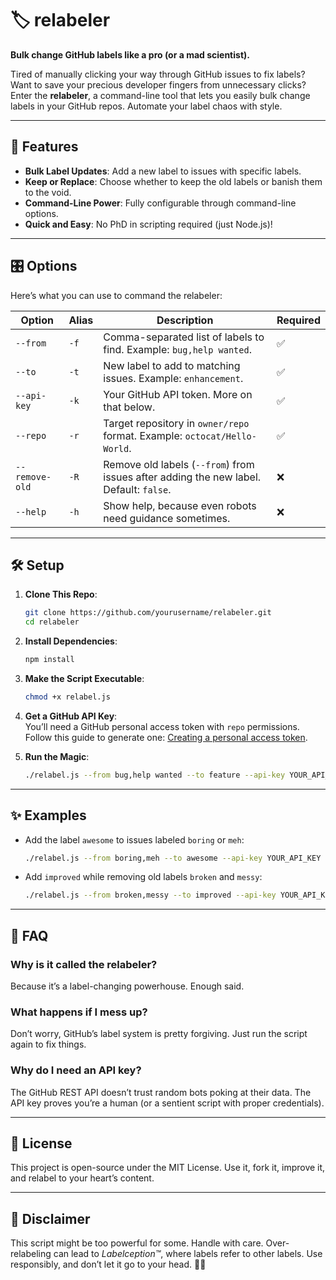 # 🏷️ relabeler

**Bulk change GitHub labels like a pro (or a mad scientist).**

Tired of manually clicking your way through GitHub issues to fix labels? Want to save your precious developer fingers from unnecessary clicks? Enter the **relabeler**, a command-line tool that lets you easily bulk change labels in your GitHub repos. Automate your label chaos with style.

---

## 🚀 Features

-   **Bulk Label Updates**: Add a new label to issues with specific labels.
-   **Keep or Replace**: Choose whether to keep the old labels or banish them to the void.
-   **Command-Line Power**: Fully configurable through command-line options.
-   **Quick and Easy**: No PhD in scripting required (just Node.js)!

---

## 🎛️ Options

Here’s what you can use to command the relabeler:

| Option         | Alias | Description                                                                            | Required |
| -------------- | ----- | -------------------------------------------------------------------------------------- | -------- |
| `--from`       | `-f`  | Comma-separated list of labels to find. Example: `bug,help wanted`.                    | ✅       |
| `--to`         | `-t`  | New label to add to matching issues. Example: `enhancement`.                           | ✅       |
| `--api-key`    | `-k`  | Your GitHub API token. More on that below.                                             | ✅       |
| `--repo`       | `-r`  | Target repository in `owner/repo` format. Example: `octocat/Hello-World`.              | ✅       |
| `--remove-old` | `-R`  | Remove old labels (`--from`) from issues after adding the new label. Default: `false`. | ❌       |
| `--help`       | `-h`  | Show help, because even robots need guidance sometimes.                                | ❌       |

---

## 🛠️ Setup

1. **Clone This Repo**:

    ```bash
    git clone https://github.com/yourusername/relabeler.git
    cd relabeler
    ```

2. **Install Dependencies**:

    ```bash
    npm install
    ```

3. **Make the Script Executable**:

    ```bash
    chmod +x relabel.js
    ```

4. **Get a GitHub API Key**:  
   You’ll need a GitHub personal access token with `repo` permissions.  
   Follow this guide to generate one: [Creating a personal access token](https://docs.github.com/en/github/authenticating-to-github/creating-a-personal-access-token).

5. **Run the Magic**:
    ```bash
    ./relabel.js --from bug,help wanted --to feature --api-key YOUR_API_KEY --repo owner/repo
    ```

---

## ✨ Examples

-   Add the label `awesome` to issues labeled `boring` or `meh`:

    ```bash
    ./relabel.js --from boring,meh --to awesome --api-key YOUR_API_KEY --repo owner/repo
    ```

-   Add `improved` while removing old labels `broken` and `messy`:
    ```bash
    ./relabel.js --from broken,messy --to improved --api-key YOUR_API_KEY --repo owner/repo --remove-old
    ```

---

## 🤔 FAQ

### **Why is it called the relabeler?**

Because it’s a label-changing powerhouse. Enough said.

### **What happens if I mess up?**

Don’t worry, GitHub’s label system is pretty forgiving. Just run the script again to fix things.

### **Why do I need an API key?**

The GitHub REST API doesn’t trust random bots poking at their data. The API key proves you’re a human (or a sentient script with proper credentials).

---

## 📄 License

This project is open-source under the MIT License. Use it, fork it, improve it, and relabel to your heart’s content.

---

## 🚨 Disclaimer

This script might be too powerful for some. Handle with care. Over-relabeling can lead to _Labelception™_, where labels refer to other labels. Use responsibly, and don’t let it go to your head. 👨‍🔬
